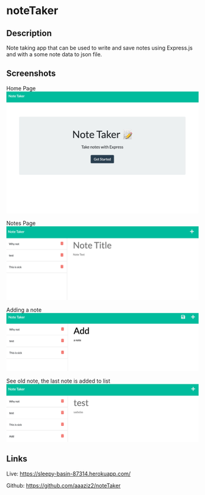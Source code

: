 # noteTaker

## Description

Note taking app that can be used to write and save notes using Express.js and with a some note data to json file.

## Screenshots

Home Page
![note taker intro](./public/assets/intro.png)

Notes Page
![notes page](./public/assets/notes.png)

Adding a note
![adding a note](./public/assets/add.png)

See old note, the last note is added to list
![successful](./public/assets/added.png)

## Links

Live: https://sleepy-basin-87314.herokuapp.com/

Github: https://github.com/aaaziz2/noteTaker